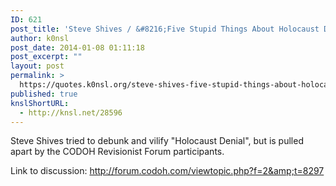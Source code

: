 ```yaml
---
ID: 621
post_title: 'Steve Shives / &#8216;Five Stupid Things About Holocaust Denial&#8217;'
author: k0nsl
post_date: 2014-01-08 01:11:18
post_excerpt: ""
layout: post
permalink: >
  https://quotes.k0nsl.org/steve-shives-five-stupid-things-about-holocaust-denial.html
published: true
knslShortURL:
  - http://knsl.net/28596
---
```

Steve Shives tried to debunk and vilify "Holocaust Denial", but is pulled apart by the CODOH Revisionist Forum participants.

Link to discussion: <a href="http://forum.codoh.com/viewtopic.php?f=2&amp;t=8297" target="_blank">http://forum.codoh.com/viewtopic.php?f=2&amp;t=8297</a>